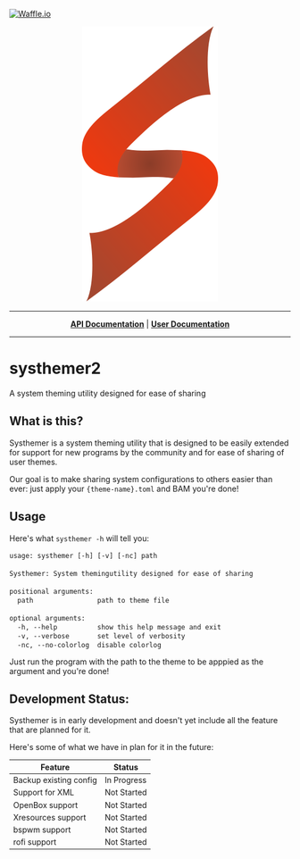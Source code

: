 <a href="https://waffle.io/Javyre/systhemer"><img src="https://badge.waffle.io/Javyre/systhemer2.png?label=ready&title=Ready" alt="Waffle.io"></a>

<p align="center"><img src="https://github.com/Javyre/systhemer2/raw/master/assets/SysthemerLogoNoCircle.png" alt="Systhemer"/></p>

***

<p align="center">
<b><a href="http://systhemer2.readthedocs.io">API Documentation</a></b>
|
<b><a href="https://github.com/Javyre/systhemer2/wiki">User Documentation</a></b>
</p>

***

# systhemer2
A system theming utility designed for ease of sharing

## What is this?
Systhemer is a system theming utility that is designed to be easily
extended for support for new programs by the community and for ease
of sharing of user themes.

Our goal is to make sharing system configurations to others easier than
ever: just apply your `{theme-name}.toml` and BAM you're done!

## Usage
Here's what `systhemer -h` will tell you:
```
usage: systhemer [-h] [-v] [-nc] path

Systhemer: System themingutility designed for ease of sharing

positional arguments:
  path                path to theme file

optional arguments:
  -h, --help          show this help message and exit
  -v, --verbose       set level of verbosity
  -nc, --no-colorlog  disable colorlog

```

Just run the program with the path to the theme to be apppied as the argument and you're done!

## Development Status:
Systhemer is in early development and doesn't yet include all the feature that are planned for it.

Here's some of what we have in plan for it in the future:

| Feature | Status |
|---------|--------|
| Backup existing config | In Progress |
| Support for XML | Not Started |
| OpenBox support | Not Started |
| Xresources support | Not Started |
| bspwm support | Not Started |
| rofi support | Not Started |
